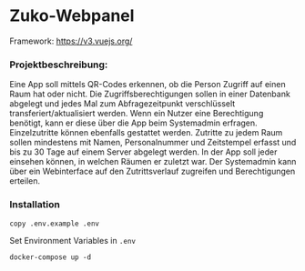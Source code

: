 # Zuko-Webpanel

Framework: https://v3.vuejs.org/

### Projektbeschreibung:
Eine App soll mittels QR-Codes erkennen, ob die Person Zugriff auf einen Raum hat oder nicht. Die Zugriffsberechtigungen
sollen in einer Datenbank abgelegt und jedes Mal zum Abfragezeitpunkt verschlüsselt transferiert/aktualisiert werden.
Wenn ein Nutzer eine Berechtigung benötigt, kann er diese über die App beim Systemadmin erfragen. Einzelzutritte können
ebenfalls gestattet werden. Zutritte zu jedem Raum sollen mindestens mit Namen, Personalnummer und Zeitstempel erfasst
und bis zu 30 Tage auf einem Server abgelegt werden. In der App soll jeder einsehen können, in welchen Räumen er zuletzt
war. Der Systemadmin kann über ein Webinterface auf den Zutrittsverlauf zugreifen und Berechtigungen erteilen.

### Installation
`copy .env.example .env`

Set Environment Variables in `.env`

`docker-compose up -d`
